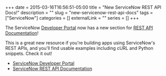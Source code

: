 +++ 
date = 2015-03-16T16:56:51-05:00
title = "New ServiceNow REST API Docs!"
description = ""
slug = "new-servicenow-rest-api-docs" 
tags = ["ServiceNow"]
categories = []
externalLink = ""
series = []
+++

The ServiceNow [Developer Portal](https://developer.servicenow.com) now has a new section for [REST API Documentation](https://developer.servicenow.com/app.do#!/rest_api_doc?v=geneva)! 

This is a great new resource if you're building apps using ServiceNow's REST APIs, and you'll find usable examples including cURL and Python snippets. Check it out! 

* [ServiceNow Developer Portal](https://developer.servicenow.com)
* [ServiceNow REST API Documentation](https://developer.servicenow.com/app.do#!/rest_api_doc?v=geneva)